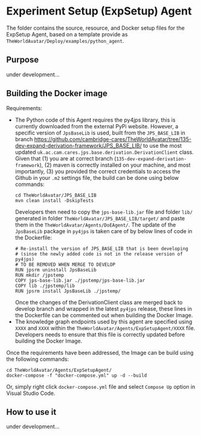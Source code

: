 # Experiment Setup (ExpSetup) Agent
The folder contains the source, resource, and Docker setup files for the ExpSetup Agent, based on a template provide as `TheWorldAvatar/Deploy/examples/python_agent`. 

## Purpose
under development...

## Building the Docker image
Requirements:

* The Python code of this Agent requires the py4jps library, this is currently downloaded from the external PyPi website. However, a specific version of `JpsBaseLib` is used, built from the `JPS_BASE_LIB` in branch https://github.com/cambridge-cares/TheWorldAvatar/tree/135-dev-expand-derivation-framework/JPS_BASE_LIB/ to use the most updated `uk.ac.cam.cares.jps.base.derivation.DerivationClient` class. Given that (1) you are at correct branch (`135-dev-expand-derivation-framework`), (2) maven is correctly installed on your machine, and most importantly, (3) you provided the correct credentials to access the Github in your `.m2` settings file, the build can be done using below commands:
    ```
    cd TheWorldAvatar/JPS_BASE_LIB
    mvn clean install -DskipTests
    ```
    Developers then need to copy the `jps-base-lib.jar` file and folder `lib/` generated in folder `TheWorldAvatar/JPS_BASE_LIB/target/` and paste them in the `TheWorldAvatar/Agents/DoEAgent/`. The update of the `JpsBaseLib` package in `py4jps` is taken care of by below lines of code in the Dockerfile:
    ```
    # Re-install the version of JPS_BASE_LIB that is been developing
    # (sinse the newly added code is not in the release version of py4jps)
    # TO BE REMOVED WHEN MERGE TO DEVELOP
    RUN jpsrm uninstall JpsBaseLib
    RUN mkdir /jpstemp
    COPY jps-base-lib.jar ./jpstemp/jps-base-lib.jar
    COPY lib ./jpstemp/lib
    RUN jpsrm install JpsBaseLib ./jpstemp/
    ``` 
    Once the changes of the DerivationClient class are merged back to develop branch and wrapped in the latest `py4jps` release, these lines in the Dockerfile can be commented out when building the Docker Image.
* The knowledge graph endpoints used by this agent are specified using `XXXX` and `XXXX` within the `TheWorldAvatar/Agents/ExpSetupAgent/XXXX` file. Developers needs to ensure that this file is correctly updated before building the Docker Image.

Once the requirements have been addressed, the Image can be build using the following commands:
```
cd TheWorldAvatar/Agents/ExpSetupAgent/
docker-compose -f "docker-compose.yml" up -d --build
```
Or, simply right click `docker-compose.yml` file and select `Compose Up` option in Visual Studio Code.

## How to use it
under development...
